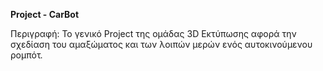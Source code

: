 **Project - CarBot**

Περιγραφή:
Το γενικό Project της ομάδας 3D Εκτύπωσης αφορά την σχεδίαση του αμαξώματος και των λοιπών μερών ενός αυτοκινούμενου ρομπότ.
